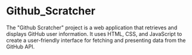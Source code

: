 # Github_Scratcher
The "Github Scratcher" project is a web application that retrieves and displays GitHub user information. It uses HTML, CSS, and JavaScript to create a user-friendly interface for fetching and presenting data from the GitHub API.
